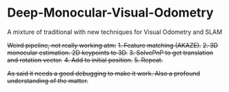 # Deep-Monocular-Visual-Odometry
A mixture of traditional with new techniques for Visual Odometry and SLAM


~~Weird pipeline, not really working atm:~~
~~1. Feature matching (AKAZE).~~
~~2. 3D monocular estimation. 2D keypoints to 3D.~~
~~3. SolvePnP to get translation and rotation vector.~~
~~4. Add to initial position.~~
~~5. Repeat.~~

~~As said it needs a good debugging to make it work. Also a profound understanding of the matter.~~
